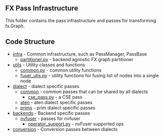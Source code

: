 ## FX Pass Infrastructure
This folder contains the pass infrastructure and passes for transforming fx.Graph.


## Code Structure

* [infra](infra) - Common infrastructure, such as PassManager, PassBase
    * [partitioner.py](infra/partitioner.py) - backend agnostic FX graph partitioner
* [utils](utils) - Utility classes and functions
    * [common.py](utils/common.py) - common utility functions
    * [fuser_utis.py](utils/fuser_utils.py) - utility functions for fusing list of nodes into a single node
* [dialect](dialect) - dialect specific passes
    * [common](dialect/common) - common passes that can be shared by all dialects
        * [cse_pass.py](dialect/common/cse_pass.py) - a CSE pass
    * [aten](dialect/aten) - aten dialect specific passes
    * [prims](dialect/prims) - prim dialect specific passes
* [backends](backends) - Backend specific passes
    * [nvfuser](backends/nvfuser) - passes for nvfuser
        * [operator_support.py](backends/nvfuser/operator_support.py) - nvFuser supported ops
* [conversion](conversion) - Conversion passes between dialects
